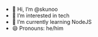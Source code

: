 - 👋 Hi, I’m @skunoo
- 👀 I’m interested in tech
- 🌱 I’m currently learning NodeJS
- 😄 Pronouns: he/him
